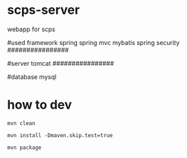 # scps-server
webapp for scps

#used framework
spring
spring mvc
mybatis
spring security
################

#server
tomcat
################

#database
mysql

# how to dev
`mvn clean`

`mvn install -Dmaven.skip.test=true`

`mvn package`